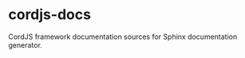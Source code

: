 cordjs-docs
===========

CordJS framework documentation sources for Sphinx documentation generator.
